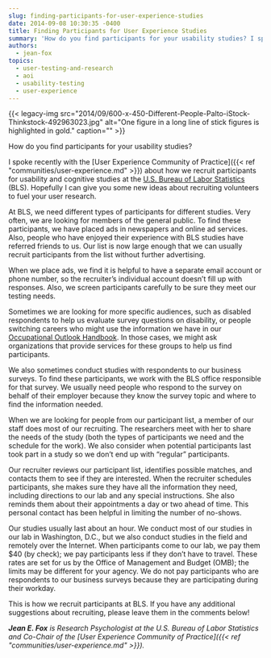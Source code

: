 ```yaml
---
slug: finding-participants-for-user-experience-studies
date: 2014-09-08 10:30:35 -0400
title: Finding Participants for User Experience Studies
summary: 'How do you find participants for your usability studies? I spoke recently with the User Experience Community of Practice about how we recruit participants for usability and cognitive studies at the U.S. Bureau of Labor Statistics (BLS). Hopefully I can give you some new ideas about recruiting volunteers to fuel your user research. At BLS, we'
authors:
  - jean-fox
topics:
  - user-testing-and-research
  - aoi
  - usability-testing
  - user-experience
---
```


{{< legacy-img src="2014/09/600-x-450-Different-People-Palto-iStock-Thinkstock-492963023.jpg" alt="One figure in a long line of stick figures is highlighted in gold." caption="" >}}

How do you find participants for your usability studies?

I spoke recently with the [User Experience Community of Practice]({{< ref "communities/user-experience.md" >}}) about how we recruit participants for usability and cognitive studies at the [U.S. Bureau of Labor Statistics](http://www.bls.gov/home.htm) (BLS). Hopefully I can give you some new ideas about recruiting volunteers to fuel your user research.

At BLS, we need different types of participants for different studies. Very often, we are looking for members of the general public. To find these participants, we have placed ads in newspapers and online ad services. Also, people who have enjoyed their experience with BLS studies have referred friends to us. Our list is now large enough that we can usually recruit participants from the list without further advertising.

When we place ads, we find it is helpful to have a separate email account or phone number, so the recruiter’s individual account doesn’t fill up with responses. Also, we screen participants carefully to be sure they meet our testing needs.

Sometimes we are looking for more specific audiences, such as disabled respondents to help us evaluate survey questions on disability, or people switching careers who might use the information we have in our [Occupational Outlook Handbook](http://www.bls.gov/ooh/). In those cases, we might ask organizations that provide services for these groups to help us find participants.

We also sometimes conduct studies with respondents to our business surveys. To find these participants, we work with the BLS office responsible for that survey. We usually need people who respond to the survey on behalf of their employer because they know the survey topic and where to find the information needed.

When we are looking for people from our participant list, a member of our staff does most of our recruiting. The researchers meet with her to share the needs of the study (both the types of participants we need and the schedule for the work). We also consider when potential participants last took part in a study so we don’t end up with “regular” participants.

Our recruiter reviews our participant list, identifies possible matches, and contacts them to see if they are interested. When the recruiter schedules participants, she makes sure they have all the information they need, including directions to our lab and any special instructions. She also reminds them about their appointments a day or two ahead of time. This personal contact has been helpful in limiting the number of no-shows.

Our studies usually last about an hour. We conduct most of our studies in our lab in Washington, D.C., but we also conduct studies in the field and remotely over the Internet. When participants come to our lab, we pay them $40 (by check); we pay participants less if they don’t have to travel. These rates are set for us by the Office of Management and Budget (OMB); the limits may be different for your agency. We do not pay participants who are respondents to our business surveys because they are participating during their workday.

This is how we recruit participants at BLS. If you have any additional suggestions about recruiting, please leave them in the comments below!

_**Jean E. Fox** is Research Psychologist at the U.S. Bureau of Labor Statistics and Co-Chair of the [User Experience Community of Practice]({{< ref "communities/user-experience.md" >}})._
